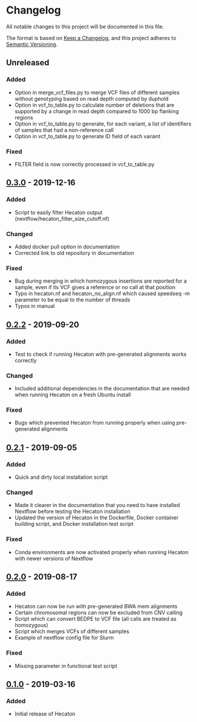 # Changelog
All notable changes to this project will be documented in this file.

The format is based on [Keep a Changelog](https://keepachangelog.com/en/1.0.0/),
and this project adheres to [Semantic Versioning](https://semver.org/spec/v2.0.0.html).

## Unreleased
### Added
- Option in merge_vcf_files.py to merge VCF files of different samples without genotyping based on read depth computed by duphold
- Option in vcf_to_table.py to calculate number of deletions that are supported by a change in read depth compared to 1000 bp flanking regions
- Option in vcf_to_table.py to generate, for each variant, a list of identifiers of samples that had a non-reference call
- Option in vcf_to_table.py to generate ID field of each variant

### Fixed
- FILTER field is now correctly processed in vcf_to_table.py

## [0.3.0] - 2019-12-16
### Added
- Script to easily filter Hecaton output (nextflow/hecaton_filter_size_cutoff.nf)

### Changed
- Added docker pull option in documentation
- Corrected link to old repository in documentation

### Fixed
- Bug during merging in which homozygous insertions are reported for a sample, even if its VCF gives a reference or no call at that position   
- Typo in hecaton.nf and hecaton_no_align.nf which caused speedseq -m parameter to be equal to the number of threads
- Typos in manual

## [0.2.2] - 2019-09-20
### Added
- Test to check if running Hecaton with pre-generated alignments works correctly

### Changed
- Included additional dependencies in the documentation that are needed when running Hecaton on a fresh Ubuntu install

### Fixed
- Bugs which prevented Hecaton from running properly when using pre-generated alignments

## [0.2.1] - 2019-09-05
### Added
- Quick and dirty local installation script

### Changed
- Made it clearer in the documentation that you need to have installed Nextflow before testing the Hecaton installation
- Updated the version of Hecaton in the Dockerfile, Docker container building script, and Docker installation test script

### Fixed
- Conda environments are now activated properly when running Hecaton with newer versions of Nextflow

## [0.2.0] - 2019-08-17
### Added
- Hecaton can now be run with pre-generated BWA mem alignments
- Certain chromosomal regions can now be excluded from CNV calling
- Script which can convert BEDPE to VCF file (all calls are treated as homozygous)
- Script which merges VCFs of different samples
- Example of nextflow config file for Slurm

### Fixed
- Missing parameter in functional test script

## [0.1.0] - 2019-03-16
### Added
- Initial release of Hecaton

[Unreleased]: https://git.wur.nl/bioinformatics/hecaton/compare/v0.3.0...master
[0.3.0]: https://git.wur.nl/bioinformatics/hecaton/tags/v0.3.0
[0.2.2]: https://git.wur.nl/bioinformatics/hecaton/tags/v0.2.2
[0.2.1]: https://git.wur.nl/bioinformatics/hecaton/tags/v0.2.1
[0.2.0]: https://git.wur.nl/bioinformatics/hecaton/tags/v0.2.0
[0.1.0]: https://git.wur.nl/bioinformatics/hecaton/tags/v0.1.0

